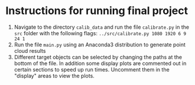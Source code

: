 # Instructions for running final project

1. Navigate to the directory `calib_data` and run the file `calibrate.py` in the `src` folder with the following flags: `../src/calibrate.py 1080 1920 6 9 24 1`
2. Run the file `main.py` using an Anaconda3 distribution to generate point cloud results
2. Different target objects can be selected by changing the paths at the bottom of the file. In addition some display plots are commented out in certain sections to speed up run times. Uncomment them in the "display" areas to view the plots.